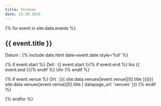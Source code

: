 ```yaml
---
title: Termine
date: 13.10.2016
---
```



{% for event in site.data.events %}

## {{ event.title }}

Datum
: {% include date.html date=event.date style='full' %}

{% if event.start %}
Zeit
: {{ event.start }}{% if event.end %} bis {{ event.end }}{% endif %} Uhr
{% endif %}

{% if event.venue %}
Ort
: [{{ site.data.venues[event.venue][0].title }}]({{ site.data.venues[event.venue][0].title | datapage_url: 'venues' }})
{% endif %}

{% endfor %}
